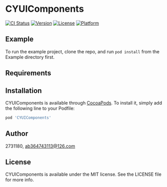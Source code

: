 # CYUIComponents

[![CI Status](https://img.shields.io/travis/2731180/CYUIComponents.svg?style=flat)](https://travis-ci.org/2731180/CYUIComponents)
[![Version](https://img.shields.io/cocoapods/v/CYUIComponents.svg?style=flat)](https://cocoapods.org/pods/CYUIComponents)
[![License](https://img.shields.io/cocoapods/l/CYUIComponents.svg?style=flat)](https://cocoapods.org/pods/CYUIComponents)
[![Platform](https://img.shields.io/cocoapods/p/CYUIComponents.svg?style=flat)](https://cocoapods.org/pods/CYUIComponents)

## Example

To run the example project, clone the repo, and run `pod install` from the Example directory first.

## Requirements

## Installation

CYUIComponents is available through [CocoaPods](https://cocoapods.org). To install
it, simply add the following line to your Podfile:

```ruby
pod 'CYUIComponents'
```

## Author

2731180, ab364743113@126.com

## License

CYUIComponents is available under the MIT license. See the LICENSE file for more info.
